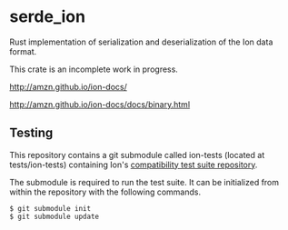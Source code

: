 # serde_ion
Rust implementation of serialization and deserialization of the Ion data format.

This crate is an incomplete work in progress. 

http://amzn.github.io/ion-docs/

http://amzn.github.io/ion-docs/docs/binary.html

## Testing

This repository contains a git submodule called ion-tests (located at tests/ion-tests) containing Ion's [compatibility test suite repository](https://github.com/amzn/ion-tests).

The submodule is required to run the test suite. It can be initialized from within the repository with the following commands.

```
$ git submodule init
$ git submodule update
```
